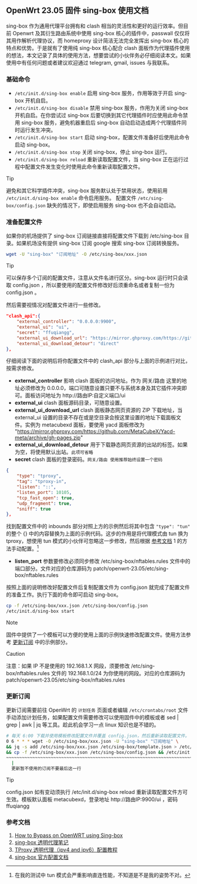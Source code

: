 ## OpenWrt 23.05 固件 sing-box 使用文档

sing-box 作为通用代理平台拥有和 clash 相当的灵活性和更好的运行效率。但目前 Openwrt 及其衍生路由系统中使用 sing-box 核心的插件中，passwall 仅仅将其用作解析代理协议，而 homeproxy 设计简洁无法完全发挥出 sing-box 核心的特点和优势。于是就有了使用纯 sing-box 核心配合 clash 面板作为代理插件使用的想法，本文记录了具体的使用方法，想要尝试的小伙伴务必仔细阅读本文。如果使用中有任何问题或者建议欢迎通过 telegram, gmail, issues 与我联系。

### 基础命令

- `/etc/init.d/sing-box enable` 启用 sing-box 服务，作用等效于开启 sing-box 开机自启。
- `/etc/init.d/sing-box disable` 禁用 sing-box 服务，作用为关闭 sing-box 开机自启。在你尝试过 sing-box 后要切换到其它代理插件时应使用此命令禁用 sing-box 服务，避免机器重启后 sing-box 自动启动造成两个代理插件同时运行发生冲突。
- `/etc/init.d/sing-box start` 启动 sing-box，配置文件准备好后使用此命令启动 sing-box。
- `/etc/init.d/sing-box stop` 关闭 sing-box，停止 sing-box 运行。
- `/etc/init.d/sing-box reload` 重新读取配置文件，当 sing-box 正在运行过程中配置文件发生变化时使用此命令重新读取配置文件。

> [!TIP]
> 避免和其它科学插件冲突，sing-box 服务默认处于禁用状态，使用前用 `/etc/init.d/sing-box enable` 命令启用服务。
> 配置文件 `/etc/sing-box/config.json` 缺失的情况下，即使启用服务 sing-box 也不会自动启动。

### 准备配置文件

如果你的机场提供了 sing-box 订阅链接直接将配置文件下载到 /etc/sing-box 目录。如果机场没有提供 sing-box 订阅 google 搜索 sing-box 订阅转换服务。

```bash
wget -U "sing-box" "订阅地址" -O /etc/sing-box/xxx.json
```

> [!TIP]
> 可以保存多个订阅的配置文件，注意从文件名进行区分。sing-box 运行时只会读取 config.json ，所以要使用的配置文件修改好后须重命名或者复制一份为 config.json 。

然后需要视情况对配置文件进行一些修改。

```json
"clash_api":{ 
    "external_controller": "0.0.0.0:9900",
    "external_ui": "ui",
    "secret": "ffuqiangg",
    "external_ui_download_url": "https://mirror.ghproxy.com/https://github.com/MetaCubeX/metacubexd/archive/gh-pages.zip",
    "external_ui_download_detour": "direct"
},
```

仔细阅读下面的说明后将你配置文件中的 clash_api 部分与上面的示例进行对比，按需求修改。 
- **external_controller** 影响 clash 面板的访问地址。作为 网关/路由 这里的地址必须修改为 0.0.0.0，端口可随意设置只要不与系统本身及其它插件冲突即可。面板访问地址为 http://路由IP:自定义端口/ui
- **external_ui** clash 面板源码目录，可随意设置。
- **external_ui_download_url** clash 面板静态网页资源的 ZIP 下载地址，当 external_ui 设置的目录不存在或是空目录会按这里设置的地址下载面板文件。实例为 metacubexd 面板，要使用 yacd 面板修改为 "https://mirror.ghproxy.com/https://github.com/MetaCubeX/Yacd-meta/archive/gh-pages.zip"
- **external_ui_download_detour** 用于下载静态网页资源的出站的标签。如果为空，将使用默认出站。`此项可省略`
- **secret** clash 面板的登录密码。`网关/路由 使用推荐始终设置一个密码`

```json
{
    "type": "tproxy",
    "tag": "tproxy-in",
    "listen": "::",
    "listen_port": 10105,
    "tcp_fast_open": true,
    "udp_fragment": true,
    "sniff": true
},
```

找到配置文件中的 inbounds 部分对照上方的示例然后将其中包含 `"type": "tun"` 的整个 {} 中的内容替换为上面的示例代码。这步的作用是将代理模式由 tun 换为 tproxy，想使用 tun 模式的小伙伴可忽略这一步修改，然后根据 [参考文档](https://github.com/ffuqiangg/build_openwrt/blob/main/docs/sing-box.md#参考文档) 1 的方法手动配置。[^1]  
- **listen_port** 参数要修改必须同步修改 /etc/sing-box/nftables.rules 文件中的端口部分。文件对应的仓库源码为 patch/openwrt-23.05/etc/sing-box/nftables.rules

[^1]: 在我的测试中 tun 模式会严重影响直连性能，不知道是不是我的姿势不对。

按照上面的说明修改好配置文件后复制配置文件为 config.json 就完成了配置文件的准备工作。执行下面的命令即可启动 sing-box。

```bash
cp -f /etc/sing-box/xxx.json /etc/sing-box/config.json
/etc/init.d/sing-box start
```

> [!NOTE]
> 固件中提供了一个模板可以方便的使用上面的示例快速修改配置文件。使用方法参考 [更新订阅](https://github.com/ffuqiangg/build_openwrt/blob/main/docs/sing-box.md#更新订阅) 中的示例部分。

> [!CAUTION]
> 注意：如果 IP 不是使用的 192.168.1.X 网段，须要修改 /etc/sing-box/nftables.rules 文件的 192.168.1.0/24 为你使用的网段。对应的仓库源码为 patch/openwrt-23.05/etc/sing-box/nftables.rules

### 更新订阅

更新订阅需要前往 OpenWrt 的 `计划任务` 页面或者编辑 `/etc/crontabs/root` 文件手动添加计划任务，如果配置文件需要修改可以使用固件中的模板或者 sed | grep | awk | jq 等工具。趁此机会学习一点 linux 知识也是不错的。

```bash
# 每天 6:00 下载并使用模板修改配置文件并覆盖 config.json，然后重新读取配置文件。
0 6 * * * wget -O /etc/sing-box/xxx.json -U "sing-box" "订阅地址" \
&& jq -s add /etc/sing-box/xxx.json /etc/sing-box/template.json > /etc/sing-box/tmp && mv /etc/sing-box/tmp /etc/sing-box/xxx.json \
&& cp -f /etc/sing-box/xxx.json /etc/sing-box/config.json && /etc/init.d/sing-box reload
~~~~~~~~~~~~~~~~~~~~~~~~~~~~~~~~~~~~~~~~~~~~~~~~~~~~~~~~~~~~~~~~~~~~~~~~~~~~~~~~~~~~~~~~
  |
  更新暂不使用的订阅不要最后这一行
```

> [!TIP]
> config.json 如有变动须执行 /etc/init.d/sing-box reload 重新读取配置文件方可生效。模板默认面板 metacubexd，登录地址 http://路由IP:9900/ui ，密码 ffuqiangg

### 参考文档

1. [How to Bypass on OpenWRT using Sing-box](https://github.com/rezconf/Sing-box/wiki/How-to-Run)
2. [sing-box 透明代理笔记](https://idev.dev/proxy/sing-box-tproxy.html)
3. [TProxy 透明代理（ipv4 and ipv6）配置教程](https://xtls.github.io/document/level-2/tproxy_ipv4_and_ipv6.html)
4. [sing-box 官方配置文档](https://sing-box.sagernet.org/zh/configuration/)
